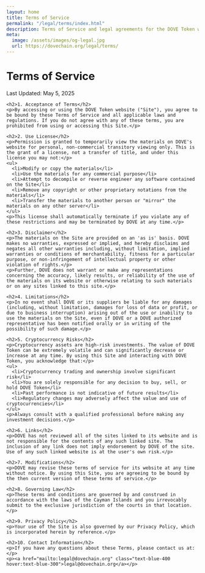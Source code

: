 ```yaml
---
layout: home
title: Terms of Service
permalink: "/legal/terms/index.html"
description: Terms of Service and legal agreements for the DOVE Token website and ecosystem.
meta:
  image: /assets/images/og-legal.jpg
  url: https://dovechain.org/legal/terms/
---
```


<div class="container mx-auto px-4 py-16 max-w-4xl">
  <h1 class="text-4xl md:text-5xl font-bold text-center mb-8">Terms of Service</h1>
  
  <div class="bg-gray-900 rounded-lg p-8 shadow-lg prose prose-invert max-w-none">
    <p class="text-sm text-gray-400 mb-6">Last Updated: May 5, 2025</p>
    
    <h2>1. Acceptance of Terms</h2>
    <p>By accessing or using the DOVE Token website ("Site"), you agree to be bound by these Terms of Service and all applicable laws and regulations. If you do not agree with any of these terms, you are prohibited from using or accessing this Site.</p>
    
    <h2>2. Use License</h2>
    <p>Permission is granted to temporarily view the materials on DOVE's website for personal, non-commercial transitory viewing only. This is the grant of a license, not a transfer of title, and under this license you may not:</p>
    <ul>
      <li>Modify or copy the materials</li>
      <li>Use the materials for any commercial purpose</li>
      <li>Attempt to decompile or reverse engineer any software contained on the Site</li>
      <li>Remove any copyright or other proprietary notations from the materials</li>
      <li>Transfer the materials to another person or "mirror" the materials on any other server</li>
    </ul>
    <p>This license shall automatically terminate if you violate any of these restrictions and may be terminated by DOVE at any time.</p>
    
    <h2>3. Disclaimer</h2>
    <p>The materials on the Site are provided on an 'as is' basis. DOVE makes no warranties, expressed or implied, and hereby disclaims and negates all other warranties including, without limitation, implied warranties or conditions of merchantability, fitness for a particular purpose, or non-infringement of intellectual property or other violation of rights.</p>
    <p>Further, DOVE does not warrant or make any representations concerning the accuracy, likely results, or reliability of the use of the materials on its website or otherwise relating to such materials or on any sites linked to this site.</p>
    
    <h2>4. Limitations</h2>
    <p>In no event shall DOVE or its suppliers be liable for any damages (including, without limitation, damages for loss of data or profit, or due to business interruption) arising out of the use or inability to use the materials on the Site, even if DOVE or a DOVE authorized representative has been notified orally or in writing of the possibility of such damage.</p>
    
    <h2>5. Cryptocurrency Risks</h2>
    <p>Cryptocurrency assets are high-risk investments. The value of DOVE Token can be extremely volatile and can significantly decrease or increase at any time. By using this Site and interacting with DOVE Token, you acknowledge that:</p>
    <ul>
      <li>Cryptocurrency trading and ownership involve significant risk</li>
      <li>You are solely responsible for any decision to buy, sell, or hold DOVE Token</li>
      <li>Past performance is not indicative of future results</li>
      <li>Regulatory changes may adversely affect the value and use of cryptocurrencies</li>
    </ul>
    <p>Always consult with a qualified professional before making any investment decisions.</p>
    
    <h2>6. Links</h2>
    <p>DOVE has not reviewed all of the sites linked to its website and is not responsible for the contents of any such linked site. The inclusion of any link does not imply endorsement by DOVE of the site. Use of any such linked website is at the user's own risk.</p>
    
    <h2>7. Modifications</h2>
    <p>DOVE may revise these terms of service for its website at any time without notice. By using this Site, you are agreeing to be bound by the then current version of these terms of service.</p>
    
    <h2>8. Governing Law</h2>
    <p>These terms and conditions are governed by and construed in accordance with the laws of the Cayman Islands and you irrevocably submit to the exclusive jurisdiction of the courts in that location.</p>
    
    <h2>9. Privacy Policy</h2>
    <p>Your use of the Site is also governed by our Privacy Policy, which is incorporated herein by reference.</p>
    
    <h2>10. Contact Information</h2>
    <p>If you have any questions about these Terms, please contact us at:</p>
    <p><a href="mailto:legal@dovechain.org" class="text-blue-400 hover:text-blue-300">legal@dovechain.org</a></p>
  </div>
</div>
